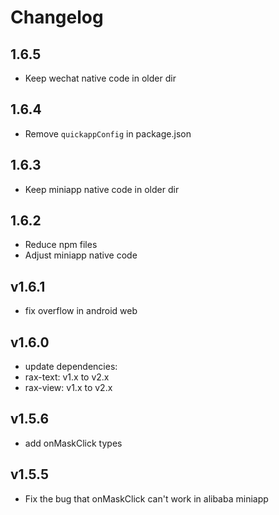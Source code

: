 # Changelog

## 1.6.5

- Keep wechat native code in older dir

## 1.6.4

- Remove `quickappConfig` in package.json

## 1.6.3

- Keep miniapp native code in older dir

## 1.6.2

- Reduce npm files
- Adjust miniapp native code

## v1.6.1

- fix overflow in android web

## v1.6.0

- update dependencies:
- rax-text: v1.x to v2.x
- rax-view: v1.x to v2.x
  
## v1.5.6

- add onMaskClick types

## v1.5.5

- Fix the bug that onMaskClick can't work in alibaba miniapp
